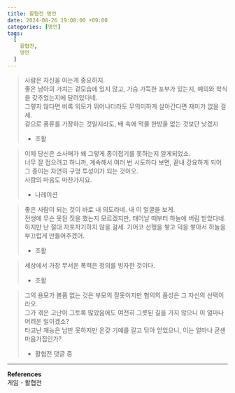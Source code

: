 ```yaml
---
title: 활협전 명언
date: 2024-08-26 19:08:00 +09:00
categories: [명언]
tags:
  [
    활협전,
    명언
  ]
---
```


> 사람은 자신을 아는게 중요하지.<br>
> 좋은 남아의 가치는 겉모습에 있지 않고, 가슴 가득한 포부가 있는지, 예의와 학식을 갖추었는지에 달려있다네.<br>
> 그렇지 않다면 비록 외모가 뛰어나더라도 무의미하게 살아간다면 재미가 없을 걸세.<br>
> 겉으로 풍류를 가장하는 것일지라도, 배 속에 먹물 한방울 없는 것보단 낫겠지<br>
> - 조활

> 이제 당신은 소사매가 왜 그렇게 종이접기를 못하는지 알게되었소.<br>
> 너무 잘 접으려고 하니까, 계속해서 여러 번 시도하다 보면, 끝내 강요하게 되어 그 종이는 자연히 구멍 투성이가 되는 것이오.<br>
> 사람의 마음도 마찬가지요.<br>
> - 나레이션

> 좋은 사람이 되는 것이 바로 내 의도라네. 내 이 얼굴을 보게.<br>
> 전생에 무슨 못된 짓을 했는지 모르겠지만, 태어날 때부터 하늘에 버림 받았다네.<br>
> 하지만 난 절대 자포자기하지 않을 걸세. 기어코 선행을 쌓고 덕을 쌓아서 하늘을 부끄럽게 만들어주겠어.<br>
> - 조활

> 세상에서 가장 무서운 폭력은 정의를 빙자한 것이다.<br>
> - 조활

> 그의 용모가 볼품 없는 것은 부모의 잘못이지만 협의의 품성은 그 자신의 선택이라오.<br>
> 그가 겪은 고난이 그토록 많았음에도 여전히 그릇된 길을 가지 않으니 이 얼마나 어려운 일이겠소?<br>
> 타고난 재능은 남만 못하지만 온갖 기예를 갈고 닦아 얻었으니, 이는 얼마나 굳센 마음가짐인가?<br>
> - 활협전 댓글 중 

<hr>

**References** <br>
게임 - 활협전